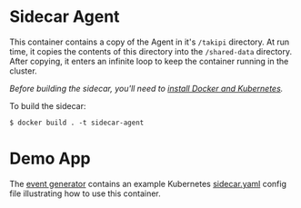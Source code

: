 # Sidecar Agent
This container contains a copy of the Agent in it's `/takipi` directory. At run time, it copies the contents of this directory into the `/shared-data` directory. After copying, it enters an infinite loop to keep the container running in the cluster.

*Before building the sidecar, you'll need to [install Docker and Kubernetes](../../README.md).*

To build the sidecar:

```console
$ docker build . -t sidecar-agent
```

# Demo App
The [event generator](../../demos/event-generator) contains an example Kubernetes [sidecar.yaml](../../demos/event-generator/sidecar.yaml) config file illustrating how to use this container.